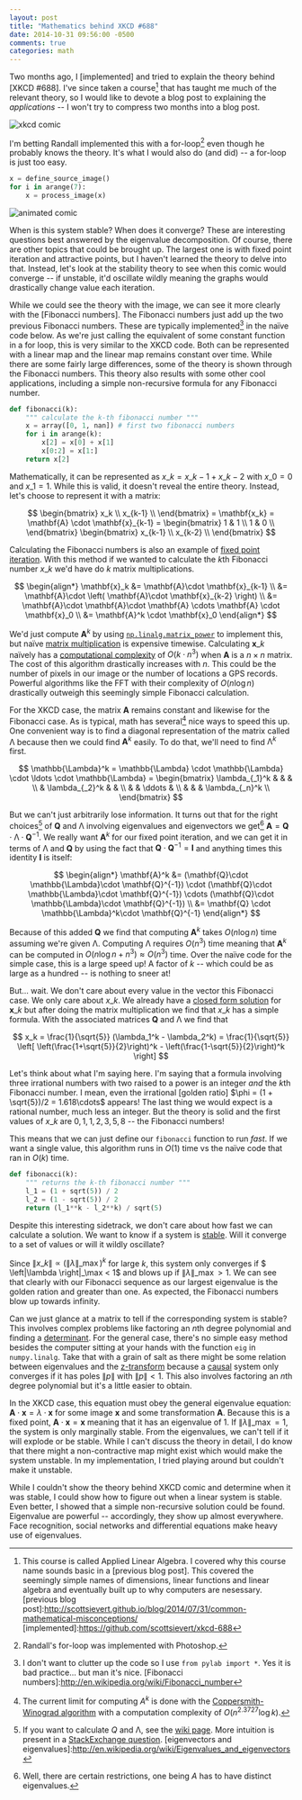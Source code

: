 ```yaml
---
layout: post
title: "Mathematics behind XKCD #688"
date: 2014-10-31 09:56:00 -0500
comments: true
categories: math
---
```


Two months ago, I [implemented] and tried to explain the theory behind [XKCD #688]. I've since taken a course[^course] that has taught me much of the relevant theory, so I would like to devote a blog post to explaining the *applications* -- I won't try to compress two months into a blog post.

<!--More-->

![xkcd comic](http://imgs.xkcd.com/comics/self_description.png)

I'm betting Randall implemented this with a for-loop[^bet] even though he probably knows the theory. It's what I would also do (and did) -- a for-loop is just too easy.

[^bet]:Randall's for-loop was implemented with Photoshop.

```python
x = define_source_image()
for i in arange(7):
    x = process_image(x)
```

![animated comic](https://github.com/scottsievert/xkcd-688/raw/master/out.gif)

When is this system stable? When does it converge? These are interesting questions best answered by the eigenvalue decomposition. Of course, there are other topics that could be brought up. The largest one is with fixed point iteration and attractive points, but I haven't learned the theory to delve into that. Instead, let's look at the stability theory to see when this comic would converge -- if unstable, it'd oscillate wildly meaning the graphs would drastically change value each iteration.

While we could see the theory with the image, we can see it more clearly with the [Fibonacci numbers]. The Fibonacci numbers just add up the two previous Fibonacci numbers. These are typically implemented[^code] in the naïve code below. As we're just calling the equivalent of some constant function in a for loop, this is very similar to the XKCD code. Both can be represented with a linear map and the linear map remains constant over time. While there are some fairly large differences, some of the theory is shown through the Fibonacci numbers. This theory also results with some other cool applications, including a simple non-recursive formula for any Fibonacci number.

```python
def fibonacci(k):
    """ calculate the k-th fibonacci number """
    x = array([0, 1, nan]) # first two fibonacci numbers
    for i in arange(k):
        x[2] = x[0] + x[1]
        x[0:2] = x[1:]
    return x[2]
```

Mathematically, it can be represented as $x\_k = x\_{k-1} + x\_{k-2}$ with $x\_0 = 0$ and $x\_1 = 1$. While this is valid, it doesn't reveal the entire theory. Instead, let's choose to represent it with a matrix:

$$
    \begin{bmatrix}
    x_k \\
    x_{k-1} \\
    \end{bmatrix}
    =
    \mathbf{x_k}
    =
    \mathbf{A} \cdot \mathbf{x}_{k-1}
    =
    \begin{bmatrix}
    1 & 1 \\
    1 & 0 \\
    \end{bmatrix}
    \begin{bmatrix}
    x_{k-1} \\
    x_{k-2} \\
    \end{bmatrix}
$$

Calculating the Fibonacci numbers is also an example of [fixed point iteration]. With this method if we wanted to calculate the $k$th Fibonacci number $x\_k$ we'd have do $k$ matrix multiplications. 

$$
    \begin{align*}
    \mathbf{x}_k &= \mathbf{A}\cdot \mathbf{x}_{k-1} \\ 
    &= \mathbf{A}\cdot \left( \mathbf{A}\cdot \mathbf{x}_{k-2} \right) \\
    &= \mathbf{A}\cdot \mathbf{A}\cdot \mathbf{A} \cdots \mathbf{A} \cdot \mathbf{x}_0 \\
    &= \mathbf{A}^k \cdot \mathbf{x}_0
    \end{align*}
$$

We'd just compute $\mathbf{A}^k$ by using [`np.linalg.matrix_power`][matrix_power] to implement this, but naïve [matrix multiplication] is expensive timewise. Calculating $\mathbf{x}\_k$ naïvely has a [computational complexity] of $O(k\cdot n^3)$ when $\mathbf{A}$ is a $n \times n$ matrix. The cost of this algorithm drastically increases with $n$. This could be the number of pixels in our image or the number of locations a GPS records. Powerful algorithms like the FFT with their complexity of $O(n \log n)$ drastically outweigh this seemingly simple Fibonacci calculation.

[matrix_power]:http://docs.scipy.org/doc/numpy/reference/generated/numpy.linalg.matrix_power.html

For the XKCD case, the matrix $\mathbf{A}$ remains constant and likewise for the Fibonacci case. As is typical, math has several[^other] nice ways to speed this up. One convenient way is to find a diagonal representation of the matrix called $\mathbb{\Lambda}$ because then we could find $\mathbf{A}^k$ easily. To do that, we'll need to find $\mathbb{\mathbb{\Lambda}}^k$ first. 

[^other]:The current limit for computing $A^k$ is done with the [Coppersmith-Winograd algorithm](http://en.wikipedia.org/wiki/Coppersmith–Winograd_algorithm) with a computation complexity of $O(n^{2.3727}\log k)$.

$$
    \mathbb{\Lambda}^k = 
    \mathbb{\Lambda} \cdot \mathbb{\Lambda} \cdot \ldots \cdot \mathbb{\Lambda} =
     \begin{bmatrix}
       \lambda_{_1}^k    &                &        &                \\
                         & \lambda_{_2}^k &        &                \\
                         &                & \ddots &                \\
                         &                &        & \lambda_{_n}^k \\
     \end{bmatrix}
$$

But we can't just arbitrarily lose information. It turns out that for the right choices[^calculate] of $\mathbf{Q}$ and $\mathbb{\Lambda}$ involving eigenvalues and eigenvectors we get[^limit] $\mathbf{A} = \mathbf{Q} \cdot\mathbb{\Lambda}\cdot \mathbf{Q}^{-1}$. We really want $\mathbf{A}^k$ for our fixed point iteration, and we can get it in terms of $\mathbb{\Lambda}$ and $\mathbf{Q}$ by using the fact that $\mathbf{Q}\cdot\mathbf{Q}^{-1} = \mathbf{I}$ and anything times this identity $\mathbf{I}$ is itself:

$$
    \begin{align*}
    \mathbf{A}^k &= (\mathbf{Q}\cdot \mathbb{\Lambda}\cdot \mathbf{Q}^{-1}) \cdot (\mathbf{Q}\cdot \mathbb{\Lambda}\cdot \mathbf{Q}^{-1}) \cdots (\mathbf{Q}\cdot \mathbb{\Lambda}\cdot \mathbf{Q}^{-1}) \\
    &= \mathbf{Q} \cdot \mathbb{\Lambda}^k\cdot \mathbf{Q}^{-1}
    \end{align*}
$$ 

Because of this added $\mathbf{Q}$ we find that computing $\mathbf{A}^k$ takes $O(n\log n)$ time assuming we're given  $\mathbb{\Lambda}$. Computing $\mathbb{\Lambda}$ requires $O(n^3)$ time meaning that $\mathbf{A}^k$ can be computed in $O(n\log n + n^3) \approx O(n^3)$ time. Over the naïve code for the simple case, this is a large speed up! A factor of $k$ -- which could be as large as a hundred -- is nothing to sneer at!

But... wait. We don't care about every value in the vector this Fibonacci case. We only care about $x\_k$. We already have a [closed form solution] for $\mathbf{x}\_k$ but after doing the matrix multiplication we find that $x\_k$ has a simple formula. With the associated matrices $\mathbf{Q}$ and $\mathbb{\Lambda}$ we find that

$$
x_k = \frac{1}{\sqrt{5}} (\lambda_1^k - \lambda_2^k) = 
\frac{1}{\sqrt{5}} \left[
    \left(\frac{1+\sqrt{5}}{2}\right)^k - \left(\frac{1-\sqrt{5}}{2}\right)^k
\right]
$$

Let's think about what I'm saying here. I'm saying that a formula involving three irrational numbers with two raised to a power is an integer *and* the $k$th Fibonacci number. I mean, even the irrational [golden ratio] $\phi = (1 + \sqrt{5})/2 = 1.618\cdots$ appears! The last thing we would expect is a rational number, much less an integer. But the theory is solid and the first values of $x\_k$ are $0, 1, 1, 2, 3, 5, 8$ -- the Fibonacci numbers!

This means that we can just define our `fibonacci` function to run *fast*. If we want a single value, this algorithm runs in $O(1)$ time vs the naïve code that ran in $O(k)$ time. 

```python
def fibonacci(k):
    """ returns the k-th fibonacci number """
    l_1 = (1 + sqrt(5)) / 2
    l_2 = (1 - sqrt(5)) / 2
    return (l_1**k - l_2**k) / sqrt(5)
```

Despite this interesting sidetrack, we don't care about how fast we can
calculate a solution. We want to know if a system is [stable]. Will it converge
to a set of values or will it wildly oscillate?

Since $\left\|x\_k\right\| \propto \left(\left\|\lambda\right\|\_\max\right)^k$ for large $k$, this system only converges if $ \left\|\lambda \right\|\_\max < 1$ and blows up if $\left\| \lambda \right\|\_\max > 1$. We can see that clearly with our Fibonacci sequence as our largest eigenvalue is the golden ration and greater than one. As expected, the Fibonacci numbers blow up towards infinity.

Can we just glance at a matrix to tell if the corresponding system is stable? This involves complex problems like factoring an $n$th degree polynomial and finding a [determinant]. For the general case, there's no simple easy method besides the computer sitting at your hands with the function `eig` in `numpy.linalg`. Take that with a grain of salt as there might be some relation between eigenvalues and the [z-transform] because a [causal] system only converges if it has poles $\left\|p\right\|$ with $\left\|p\right\| < 1$. This also involves factoring an $n$th degree polynomial but it's a little easier to obtain.

In the XKCD case, this equation must obey the general eigenvalue equation: $\mathbf{A}\cdot\mathbf{x} = \lambda\cdot\mathbf{x}$ for some image $\mathbf{x}$ and some transformation $\mathbf{A}$. Because this is a fixed point, $\mathbf{A}\cdot\mathbf{x} = \mathbf{x}$ meaning that it has an eigenvalue of 1. If $\left\| \lambda\right\|\_\max = 1$, the system is only marginally stable. From the eigenvalues, we can't tell if it will explode or be stable. While I can't discuss the theory in detail, I do know that there might a non-contractive map might exist which would make the system unstable. In my implementation, I tried playing around but couldn't make it unstable.

While I couldn't show the theory behind XKCD comic and determine when it was
stable, I could show how to figure out when a linear system is stable. Even
better, I showed that a simple non-recursive solution could be found.
Eigenvalue are powerful -- accordingly, they show up almost everywhere. Face
recognition, social networks and differential equations make heavy use of
eigenvalues.

[closed form solution]:https://en.wikipedia.org/wiki/Closed-form_expression
[StackExchange question]:http://math.stackexchange.com/questions/36815/a-simple-explanation-of-eigenvectors-and-eigenvalues-with-big-picture-ideas-of
[determinant]:https://en.wikipedia.org/wiki/Determinant
[causal]:https://en.wikipedia.org/wiki/Causality
[z-transform]:https://en.wikipedia.org/wiki/Z-transform
[stable]:https://en.wikipedia.org/wiki/Linear_stability
[non-contractive map]:https://en.wikipedia.org/wiki/Contraction_mapping
[linear function]:https://en.wikipedia.org/wiki/Linear_function
[fixed point iteration]:https://en.wikipedia.org/wiki/Fixed_point_(mathematics)
[state vector]:https://en.wikipedia.org/wiki/State_space_representation
[mar]:https://en.wikipedia.org/wiki/Markov_chain
[matrix multiplication]:http://en.wikipedia.org/wiki/Matrix_multiplication
[FFT]:https://en.wikipedia.org/wiki/Fast_Fourier_transform
[computational complexity]:https://en.wikipedia.org/wiki/Computational_complexity_theory
[^complex]:But eigenvalues can be complex -- having $\mathbb{\Lambda}=1$ is not nearly the only case where $\|\mathbb{\Lambda}\|=1$.
[Schrödinger equation]:https://en.wikipedia.org/wiki/Schr%C3%B6dinger_equation
[Navier-Stokes equation]:https://en.wikipedia.org/wiki/Navier%E2%80%93Stokes_equations
[^theory]:If you need a primer, check out my [previous blog post].
[golden ratio]:https://en.wikipedia.org/wiki/Golden_ratio
[XKCD #688]:http://xkcd.com/688/
[^course]:This course is called Applied Linear Algebra. I covered why this course name sounds basic in a [previous blog post]. This covered the seemingly simple names of dimensions, linear functions and linear algebra and eventually built up to why computers are nesessary.
[previous blog post]:http://scottsievert.github.io/blog/2014/07/31/common-mathematical-misconceptions/
[implemented]:https://github.com/scottsievert/xkcd-688
[^code]:I don't want to clutter up the code so I use `from pylab import *`. Yes it is bad practice... but man it's nice.
[Fibonacci numbers]:http://en.wikipedia.org/wiki/Fibonacci_number
[^limit]:Well, there are certain restrictions, one being $A$ has to have distinct eigenvalues.
[^calculate]:If you want to calculate $Q$ and $\mathbb{\Lambda}$, see the [wiki page](https://en.wikipedia.org/wiki/Eigenvalues_and_eigenvectors). More intuition is present in a [StackExchange question].
[eigenvectors and eigenvalues]:http://en.wikipedia.org/wiki/Eigenvalues_and_eigenvectors

